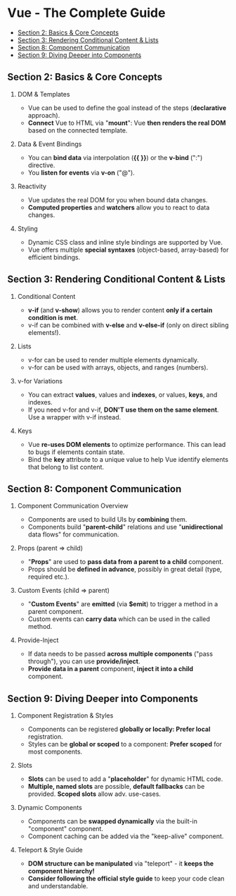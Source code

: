 # Vue - The Complete Guide

- [Section 2: Basics & Core Concepts](#Section-2:-Basics-&-Core-Concepts)
- [Section 3: Rendering Conditional Content & Lists](#Section-3:-Rendering-Conditional-Content-&-Lists)
- [Section 8: Component Communication](#Section-8:-Component-Communication)
- [Section 9: Diving Deeper into Components](#Section-9:-Diving-Deeper-into-Components)

## Section 2: Basics & Core Concepts
1. DOM & Templates
    * Vue can be used to define the goal instead of the steps (**declarative** approach).
    * **Connect** Vue to HTML via "**mount**": Vue **then renders the real DOM** based on the connected template.

1. Data & Event Bindings
    * You can **bind data** via interpolation (**{{ }}**) or the **v-bind** (":") directive.
    * You **listen for events** via **v-on** ("@").

1. Reactivity
    * Vue updates the real DOM for you when bound data changes.
    * **Computed properties** and **watchers** allow you to react to data changes.

1. Styling
    * Dynamic CSS class and inline style bindings are supported by Vue.
    * Vue offers multiple **special syntaxes** (object-based, array-based) for efficient bindings.

## Section 3: Rendering Conditional Content & Lists
1. Conditional Content
    * **v-if** (and **v-show**) allows you to render content **only if a certain condition is met**.
    * v-if can be combined with **v-else** and **v-else-if** (only on direct sibling elements!).

1. Lists
    * v-for can be used to render multiple elements dynamically.
    * v-for can be used with arrays, objects, and ranges (numbers).

1. v-for Variations
    * You can extract **values**, values and **indexes**, or values, **keys**, and indexes.
    * If you need v-for and v-if, **DON'T use them on the same element**. Use a wrapper with v-if instead.

1. Keys
    * Vue **re-uses DOM elements** to optimize performance. This can lead to bugs if elements contain state.
    * Bind the **key** attribute to a unique value to help Vue identify elements that belong to list content.

## Section 8: Component Communication
1. Component Communication Overview
    * Components are used to build UIs by **combining** them.
    * Components build "**parent-child**" relations and use "**unidirectional** data flows" for communication.

1. Props (parent => child)
    * "**Props**" are used to **pass data from a parent to a child** component.
    * Props should be **defined in advance**, possibly in great detail (type, required etc.).

1. Custom Events (child => parent)
    * "**Custom Events**" are **emitted** (via **$emit**) to trigger a method in a parent component.
    * Custom events can **carry data** which can be used in the called method.

1. Provide-Inject
    * If data needs to be passed **across multiple components** ("pass through"), you can use **provide/inject**.
    * **Provide data in a parent** component, **inject it into a child** component.

## Section 9: Diving Deeper into Components
1. Component Registration & Styles
    * Components can be registered **globally or locally: Prefer local** registration.
    * Styles can be **global or scoped** to a component: **Prefer scoped** for most components.

1. Slots
    * **Slots** can be used to add a "**placeholder**" for dynamic HTML code.
    * **Multiple, named slots** are possible, **default fallbacks** can be provided. **Scoped slots** allow adv. use-cases.

1. Dynamic Components
    * Components can be **swapped dynamically** via the built-in "component" component.
    * Component caching can be added via the "keep-alive" component.

1. Teleport & Style Guide
    * **DOM structure can be manipulated** via "teleport" - it **keeps the component hierarchy!**
    * **Consider following the official style guide** to keep your code clean and understandable.
